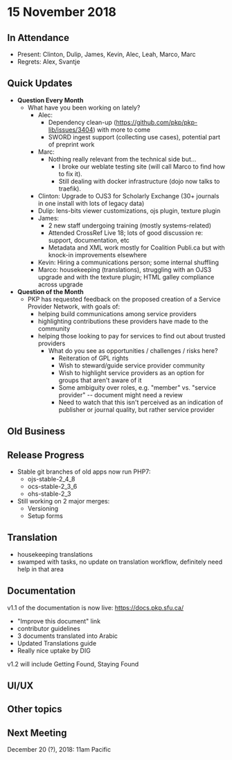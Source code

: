 # 15 November 2018

In Attendance
-------------

-   Present: Clinton, Dulip, James, Kevin, Alec, Leah, Marco, Marc
-   Regrets: Alex, Svantje

Quick Updates
-------------

-   **Question Every Month**
    -   What have you been working on lately?
        -   Alec:
            -   Dependency clean-up (https://github.com/pkp/pkp-lib/issues/3404) with more to come
            -   SWORD ingest support (collecting use cases), potential part of preprint work
        -   Marc:
            -   Nothing really relevant from the technical side but...
                -   I broke our weblate testing site (will call Marco to find how to fix it).
                -   Still dealing with docker infrastructure (dojo now talks to traefik).
        -   Clinton: Upgrade to OJS3 for Scholarly Exchange (30+ journals in one install with lots of legacy data)
        -   Dulip: lens-bits viewer customizations, ojs plugin, texture plugin
        -   James:
            -   2 new staff undergoing training (mostly systems-related)
            -   Attended CrossRef Live 18; lots of good discussion re: support, documentation, etc
            -   Metadata and XML work mostly for Coalition Publi.ca but with knock-in improvements elsewhere
        -   Kevin: Hiring a communications person; some internal shuffling
        -   Marco: housekeeping (translations), struggling with an OJS3 upgrade and with the texture plugin; HTML galley compliance across upgrade
-   **Question of the Month**
    -   PKP has requested feedback on the proposed creation of a Service Provider Network, with goals of:
        -   helping build communications among service providers
        -   highlighting contributions these providers have made to the community
        -   helping those looking to pay for services to find out about trusted providers
            -   What do you see as opportunities / challenges / risks here?
                -   Reiteration of GPL rights
                -   Wish to steward/guide service provider community
                -   Wish to highlight service providers as an option for groups that aren't aware of it
                -   Some ambiguity over roles, e.g. "member" vs. "service provider" -- document might need a review
                -   Need to watch that this isn't perceived as an indication of publisher or journal quality, but rather service provider

Old Business
------------

Release Progress
----------------

-   Stable git branches of old apps now run PHP7:
    -   ojs-stable-2_4_8
    -   ocs-stable-2_3_6
    -   ohs-stable-2_3
-   Still working on 2 major merges:
    -   Versioning
    -   Setup forms

Translation
-----------

-   housekeeping translations
-   swamped with tasks, no update on translation workflow, definitely need help in that area

Documentation
-------------

v1.1 of the documentation is now live: <https://docs.pkp.sfu.ca/>

-   "Improve this document" link
-   contributor guidelines
-   3 documents translated into Arabic
-   Updated Translations guide
-   Really nice uptake by DIG

v1.2 will include Getting Found, Staying Found

UI/UX
-----

Other topics
------------

Next Meeting
------------

December 20 (?), 2018: 11am Pacific